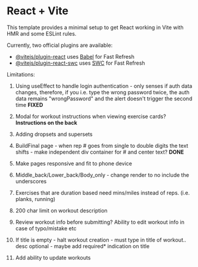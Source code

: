 # React + Vite

This template provides a minimal setup to get React working in Vite with HMR and some ESLint rules.

Currently, two official plugins are available:

- [@vitejs/plugin-react](https://github.com/vitejs/vite-plugin-react/blob/main/packages/plugin-react/README.md) uses [Babel](https://babeljs.io/) for Fast Refresh
- [@vitejs/plugin-react-swc](https://github.com/vitejs/vite-plugin-react-swc) uses [SWC](https://swc.rs/) for Fast Refresh


Limitations:
1) Using useEffect to handle login authentication - only senses if auth data changes, therefore, if you i.e. type the wrong password twice, the auth data remains "wrongPassword" and the alert doesn't trigger the second time **FIXED**

2) Modal for workout instructions when viewing exercise cards? **Instructions on the back**

3) Adding dropsets and supersets

4) BuildFinal page - when rep # goes from single to double digits the text shifts - make independent div container for # and center text? **DONE**

5) Make pages responsive and fit to phone device

6) Middle_back/Lower_back/Body_only - change render to no include the underscores

7) Exercises that are duration based need mins/miles instead of reps. (i.e. planks, running)

8) 200 char limit on workout description

9) Review workout info before submitting? Ability to edit workout info in case of typo/mistake etc

10) If title is empty - halt workout creation - must type in title of workout.. desc optional - maybe add required* indication on title

11) Add ability to update workouts